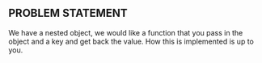 <h2>PROBLEM STATEMENT</h2>

We have a nested object, we would like a function that you pass in the object and a key and get back the value. How this is implemented is up to you.